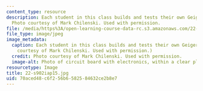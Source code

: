 ```yaml
---
content_type: resource
description: Each student in this class builds and tests their own Geiger counter.
  Photo courtesy of Mark Chilenski. Used with permission.
file: /media/https%3A/open-learning-course-data-rc.s3.amazonaws.com/22-s902-do-it-yourself-diy-geiger-counters-january-iap-2015/70aced48c6f256b6582584632ce2b8e7_22-s902iap15.jpg
file_type: image/jpeg
image_metadata:
  caption: Each student in this class builds and tests their own Geiger counter. (Photo
    courtesy of Mark Chilenski. Used with permission.)
  credit: Photo courtesy of Mark Chilenski. Used with permission.
  image-alt: Photo of circuit board with electronics, within a clear plastic box.
resourcetype: Image
title: 22-s902iap15.jpg
uid: 70aced48-c6f2-56b6-5825-84632ce2b8e7
---
```

